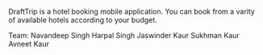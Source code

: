 DraftTrip is a hotel booking mobile application. You can book from a varity of available hotels according to your budget.

Team:
Navandeep Singh
Harpal Singh
Jaswinder Kaur
Sukhman Kaur
Avneet Kaur
